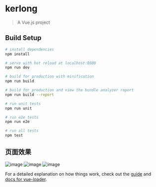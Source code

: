 # kerlong

> A Vue.js project

## Build Setup

``` bash
# install dependencies
npm install

# serve with hot reload at localhost:8080
npm run dev

# build for production with minification
npm run build

# build for production and view the bundle analyzer report
npm run build --report

# run unit tests
npm run unit

# run e2e tests
npm run e2e

# run all tests
npm test
```

## 页面效果
![image](https://github.com/dragonfly-G/Used_car/blob/master/static/show/filter.png)
![image](https://github.com/dragonfly-G/Used_car/blob/master/static/show/scrollTop.png)
![image](https://github.com/dragonfly-G/Used_car/blob/master/static/show/scrollBottom.png)

For a detailed explanation on how things work, check out the [guide](http://vuejs-templates.github.io/webpack/) and [docs for vue-loader](http://vuejs.github.io/vue-loader).
